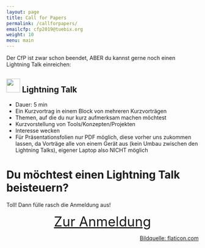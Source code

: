 ```yaml
---
layout: page
title: Call for Papers
permalink: /callforpapers/
emailcfp: cfp2019@tuebix.org
weight: 10
menu: main
---
```


Der CfP ist zwar schon beendet, ABER du kannst gerne noch einen Lightning Talk
einreichen:

<h2><span><img height="36" width="36" src="../images/lightning.svg"></span> Lightning Talk</h2>

  * Dauer: 5 min
  * Ein Kurzvortrag in einem Block von mehreren Kurzvorträgen
  * Themen, auf die du nur kurz aufmerksam machen möchtest
  * Kurzvorstellung von Tools/Konzepten/Projekten
  * Interesse wecken
  * Für Präsentationsfolien nur PDF möglich, diese vorher uns zukommen lassen, da Vorträge alle von einem Gerät aus (kein Umbau zwischen den Lightning Talks), eigener Laptop also NICHT möglich

# Du möchtest einen Lightning Talk beisteuern?

Toll! Dann fülle rasch die Anmeldung aus!

<div style="text-align: center; font-size: 250%; text-decoration: underline;">
  <a href="https://cfp.tuebix.org" target="_blank">Zur Anmeldung</a>
</div>

<p style="text-align: right;"><a href="http://www.flaticon.com" target="_blank">Bildquelle: flaticon.com</a></p>
